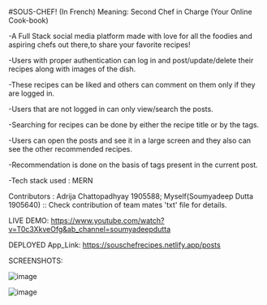 #SOUS-CHEF!
(In French) Meaning: Second Chef in Charge 
(Your Online Cook-book)

-A Full Stack social media platform made with love for all the foodies and aspiring chefs out there,to share your favorite recipes!

-Users with proper authentication can log in and post/update/delete their recipes along with images of the dish. 

-These recipes can be liked and others can comment on them only if they are logged in.

-Users that are not logged in can only view/search the posts.

-Searching for recipes can be done by either the recipe title or by the tags. 

-Users can open the posts and see it in a large screen and they also can see the other recommended recipes.

-Recommendation is done on the basis of tags present in the current post.

-Tech stack used : MERN

Contributors : Adrija Chattopadhyay 1905588; Myself(Soumyadeep Dutta 1905640) :: Check contribution of team mates 'txt' file for details. 

LIVE DEMO: https://www.youtube.com/watch?v=T0c3XkveOfg&ab_channel=soumyadeepdutta

DEPLOYED App_Link: https://souschefrecipes.netlify.app/posts

SCREENSHOTS:

![image](https://user-images.githubusercontent.com/79750961/124504463-27ce1a80-dde5-11eb-9af7-c87b38c62c6c.png)

![image](https://user-images.githubusercontent.com/79750961/124504551-5cda6d00-dde5-11eb-82ac-0db41ec76ab3.png)





